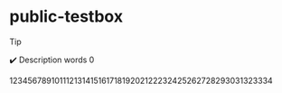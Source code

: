 # public-testbox
> [!Tip]
> :heavy_check_mark: Description words 0

12345678910111213141516171819202122232425262728293031323334
